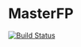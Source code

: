# MasterFP
[![Build Status](https://travis-ci.org/CaptainPaule/MasterFP.svg?branch=master)](https://travis-ci.org/CaptainPaule/MasterFP)
